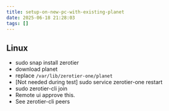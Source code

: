 ```yaml
---
title: setup-on-new-pc-with-existing-planet
date: 2025-06-18 21:28:03
tags: []
---
```

## Linux

- sudo snap install zerotier
- download planet
- replace `/var/lib/zerotier-one/planet`
- [Not needed during test] sudo service zerotier-one restart
- sudo zerotier-cli join <id>
- Remote ui approve this.
- See zerotier-cli peers

